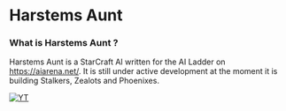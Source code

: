 # Harstems Aunt

### What is Harstems Aunt ? 

Harstems Aunt is a StarCraft AI written for the AI Ladder on https://aiarena.net/. It is still under active development at the moment it is building Stalkers, Zealots and Phoenixes.


[![YT](https://img.youtube.com/vi/v=cbbdLAg4lhs&ab.jpg)](https://www.youtube.com/watch?v=cbbdLAg4lhs&ab)
